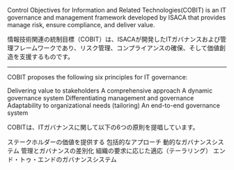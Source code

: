 
Control Objectives for Information and Related Technologies(COBIT) is an IT governance and management framework developed by ISACA that provides manage risk, ensure compliance, and deliver value.

情報技術関連の統制目標（COBIT）は、ISACAが開発したITガバナンスおよび管理フレームワークであり、リスク管理、コンプライアンスの確保、そして価値創造を支援するものです。

---

COBIT proposes the following six principles for IT governance:

Delivering value to stakeholders
A comprehensive approach
A dynamic governance system
Differentiating management and governance
Adaptability to organizational needs (tailoring)
An end-to-end governance system

COBITは、ITガバナンスに関して以下の6つの原則を提唱しています。

ステークホルダーの価値を提供する
包括的なアプローチ
動的なガバナンスシステム
管理とガバナンスの差別化
組織の要求に応じた適応（テーラリング）
エンド・トゥ・エンドのガバナンスシステム